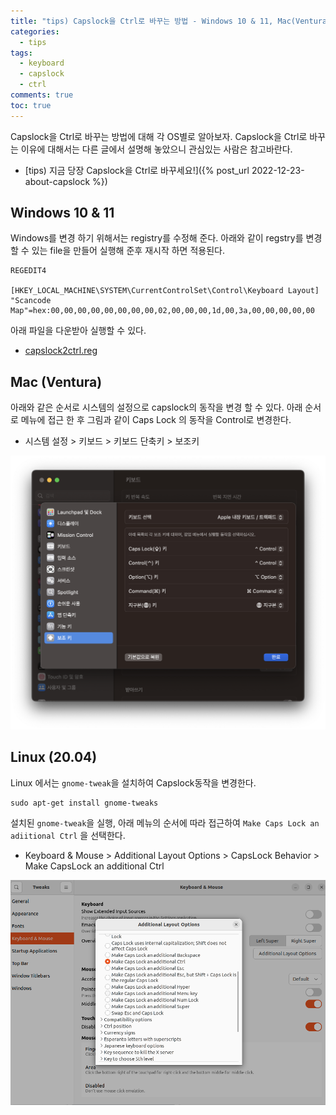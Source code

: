 ```yaml
---
title: "tips) Capslock을 Ctrl로 바꾸는 방법 - Windows 10 & 11, Mac(Ventura), Linux(20.04)"
categories:
  - tips
tags:
  - keyboard
  - capslock
  - ctrl
comments: true
toc: true
---
```


Capslock을 Ctrl로 바꾸는 방법에 대해 각 OS별로 알아보자. Capslock을 Ctrl로 바꾸는 이유에 대해서는 다른 글에서 설명해 놓았으니 관심있는 사람은 참고바란다. 

- [tips) 지금 당장 Capslock을 Ctrl로 바꾸세요!]({% post_url 2022-12-23-about-capslock %})

## Windows 10 & 11

Windows를 변경 하기 위해서는 registry를 수정해 준다.  아래와 같이 regstry를 변경할 수 있는 file을 만들어 실행해 준후 재시작 하면 적용된다. 

```
REGEDIT4

[HKEY_LOCAL_MACHINE\SYSTEM\CurrentControlSet\Control\Keyboard Layout]
"Scancode Map"=hex:00,00,00,00,00,00,00,00,02,00,00,00,1d,00,3a,00,00,00,00,00
```

아래 파일을 다운받아 실행할 수 있다. 
- [capslock2ctrl.reg](https://raw.githubusercontent.com/youngslab/dotfiles/master/windows10/capslock2ctrl.reg)


## Mac (Ventura)

아래와 같은 순서로 시스템의 설정으로 capslock의 동작을 변경 할 수 있다. 아래 순서로 메뉴에 접근 한 후 그림과 같이 Caps Lock 의 동작을 Control로 변경한다. 
- 시스템 설정 > 키보드 > 키보드 단축키 > 보조키 

![](/assets/images/2022-12-25-14-15-30.png)

## Linux (20.04)

Linux 에서는 `gnome-tweak`을 설치하여 Capslock동작을 변경한다. 
```
sudo apt-get install gnome-tweaks
```

설치된 `gnome-tweak`을 실행, 아래 메뉴의 순서에 따라 접근하여 `Make Caps Lock an adiitional Ctrl` 을 선택한다. 
- Keyboard & Mouse > Additional Layout Options > CapsLock Behavior > Make CapsLock an additional Ctrl

![](/assets/images/2022-12-25-14-00-22.png)

